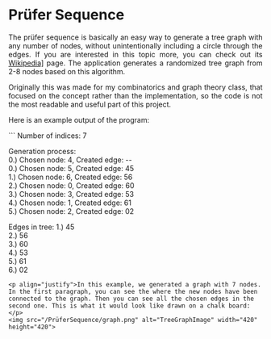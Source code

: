 
# Prüfer Sequence

<p align="justify">The prüfer sequence is basically an easy way to generate a tree graph with any number of nodes, without unintentionally including a circle through the edges. If you are interested in this topic more, you can check out its <a href="https://en.wikipedia.org/wiki/Pr%C3%BCfer_sequence">Wikipedia]</a> page. The application generates a randomized tree graph from 2-8 nodes based on this algorithm.</p>

<p align="justify">Originally this was made for my combinatorics and graph theory class, that focused on the concept rather than the implementation, so the code is not the most readable and useful part of this project.</p>

<p align="justify">Here is an example output of the program:</p>
```
Number of indices:
7

Generation process:  
0.) Chosen node: 4, Created edge: --  
0.) Chosen node: 5, Created edge: 45  
1.) Chosen node: 6, Created edge: 56  
2.) Chosen node: 0, Created edge: 60  
3.) Chosen node: 3, Created edge: 53  
4.) Chosen node: 1, Created edge: 61  
5.) Chosen node: 2, Created edge: 02

Edges in tree:
1.) 45  
2.) 56  
3.) 60  
4.) 53  
5.) 61  
6.) 02
```
<p align="justify">In this example, we generated a graph with 7 nodes. In the first paragraph, you can see the where the new nodes have been connected to the graph. Then you can see all the chosen edges in the second one. This is what it would look like drawn on a chalk board:</p>
<img src="/PrüferSequence/graph.png" alt="TreeGraphImage" width="420" height="420">
